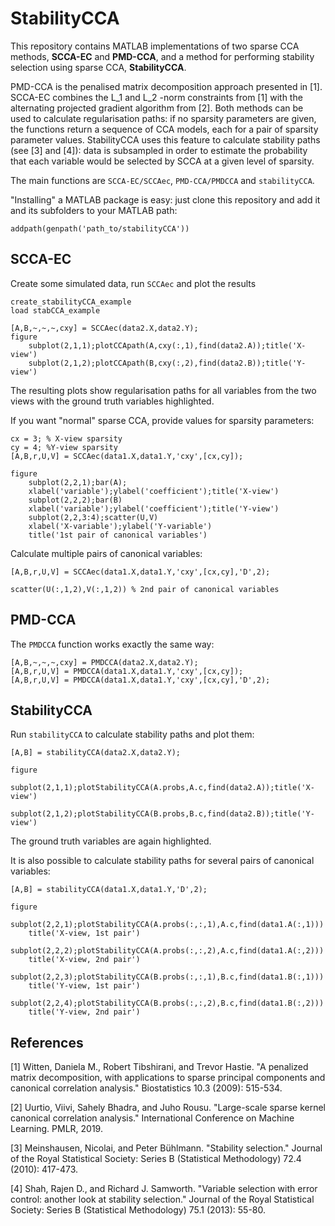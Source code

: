 # StabilityCCA

This repository contains MATLAB implementations of two sparse CCA methods, **SCCA-EC** and **PMD-CCA**, and a method for performing stability selection using sparse CCA, **StabilityCCA**.

PMD-CCA is the penalised matrix decomposition approach presented in [1].
SCCA-EC combines the L_1 and L_2 -norm constraints from [1] with the alternating projected gradient algorithm from [2].
Both methods can be used to calculate regularisation paths: if no sparsity
parameters are given, the functions return a sequence of CCA models, each for a pair of sparsity parameter values. StabilityCCA uses this feature to
calculate stability paths (see [3] and [4]): data is subsampled in order to estimate the probability that each variable would be selected by SCCA at a given
level of sparsity.

The main functions are `SCCA-EC/SCCAec`, `PMD-CCA/PMDCCA` and `stabilityCCA`.

"Installing" a MATLAB package is easy: just clone this repository and add
it and its subfolders to your MATLAB path:

```
addpath(genpath('path_to/stabilityCCA'))
```

## SCCA-EC

Create some simulated data, run `SCCAec` and plot the results
```
create_stabilityCCA_example
load stabCCA_example

[A,B,~,~,~,cxy] = SCCAec(data2.X,data2.Y);
figure
    subplot(2,1,1);plotCCApath(A,cxy(:,1),find(data2.A));title('X-view')
    subplot(2,1,2);plotCCApath(B,cxy(:,2),find(data2.B));title('Y-view')
```
The resulting plots show regularisation paths for all variables from the two views with the ground truth variables highlighted.

If you want "normal" sparse CCA, provide values for sparsity parameters:
```
cx = 3; % X-view sparsity
cy = 4; %Y-view sparsity
[A,B,r,U,V] = SCCAec(data1.X,data1.Y,'cxy',[cx,cy]);

figure
    subplot(2,2,1);bar(A);
    xlabel('variable');ylabel('coefficient');title('X-view')
    subplot(2,2,2);bar(B)
    xlabel('variable');ylabel('coefficient');title('Y-view')
    subplot(2,2,3:4);scatter(U,V)
    xlabel('X-variable');ylabel('Y-variable')
    title('1st pair of canonical variables')
```

Calculate multiple pairs of canonical variables:
```
[A,B,r,U,V] = SCCAec(data1.X,data1.Y,'cxy',[cx,cy],'D',2);

scatter(U(:,1,2),V(:,1,2)) % 2nd pair of canonical variables
```

## PMD-CCA

The `PMDCCA` function works exactly the same way:
```
[A,B,~,~,~,cxy] = PMDCCA(data2.X,data2.Y);
[A,B,r,U,V] = PMDCCA(data1.X,data1.Y,'cxy',[cx,cy]);
[A,B,r,U,V] = PMDCCA(data1.X,data1.Y,'cxy',[cx,cy],'D',2);
```

## StabilityCCA

Run `stabilityCCA` to calculate stability paths and plot them:
```
[A,B] = stabilityCCA(data2.X,data2.Y);

figure
    subplot(2,1,1);plotStabilityCCA(A.probs,A.c,find(data2.A));title('X-view')
    subplot(2,1,2);plotStabilityCCA(B.probs,B.c,find(data2.B));title('Y-view')
```
The ground truth variables are again highlighted.


It is also possible to calculate stability paths for several pairs of canonical variables:
```
[A,B] = stabilityCCA(data1.X,data1.Y,'D',2);

figure
    subplot(2,2,1);plotStabilityCCA(A.probs(:,:,1),A.c,find(data1.A(:,1)))
    title('X-view, 1st pair')
    subplot(2,2,2);plotStabilityCCA(A.probs(:,:,2),A.c,find(data1.A(:,2)))
    title('X-view, 2nd pair')
    subplot(2,2,3);plotStabilityCCA(B.probs(:,:,1),B.c,find(data1.B(:,1)))
    title('Y-view, 1st pair')
    subplot(2,2,4);plotStabilityCCA(B.probs(:,:,2),B.c,find(data1.B(:,2)))
    title('Y-view, 2nd pair')
```

## References
[1] Witten, Daniela M., Robert Tibshirani, and Trevor Hastie. "A penalized matrix decomposition, with applications to sparse principal components and
canonical correlation analysis." Biostatistics 10.3 (2009): 515-534.

[2] Uurtio, Viivi, Sahely Bhadra, and Juho Rousu. "Large-scale sparse kernel canonical correlation analysis." International Conference on Machine Learning.
PMLR, 2019.

[3] Meinshausen, Nicolai, and Peter Bühlmann. "Stability selection." Journal of the Royal Statistical Society: Series B (Statistical Methodology) 72.4
(2010): 417-473.

[4] Shah, Rajen D., and Richard J. Samworth. "Variable selection with error control: another look at stability selection." Journal of the Royal Statistical
Society: Series B (Statistical Methodology) 75.1 (2013): 55-80.
